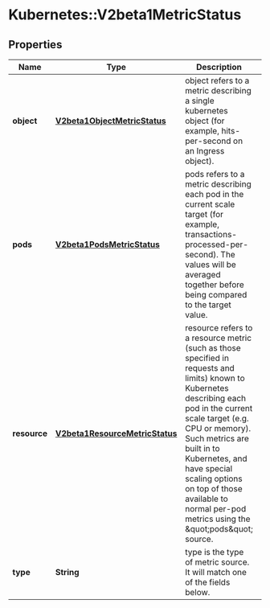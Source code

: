 # Kubernetes::V2beta1MetricStatus

## Properties
Name | Type | Description | Notes
------------ | ------------- | ------------- | -------------
**object** | [**V2beta1ObjectMetricStatus**](V2beta1ObjectMetricStatus.md) | object refers to a metric describing a single kubernetes object (for example, hits-per-second on an Ingress object). | [optional] 
**pods** | [**V2beta1PodsMetricStatus**](V2beta1PodsMetricStatus.md) | pods refers to a metric describing each pod in the current scale target (for example, transactions-processed-per-second).  The values will be averaged together before being compared to the target value. | [optional] 
**resource** | [**V2beta1ResourceMetricStatus**](V2beta1ResourceMetricStatus.md) | resource refers to a resource metric (such as those specified in requests and limits) known to Kubernetes describing each pod in the current scale target (e.g. CPU or memory). Such metrics are built in to Kubernetes, and have special scaling options on top of those available to normal per-pod metrics using the \&quot;pods\&quot; source. | [optional] 
**type** | **String** | type is the type of metric source.  It will match one of the fields below. | 


